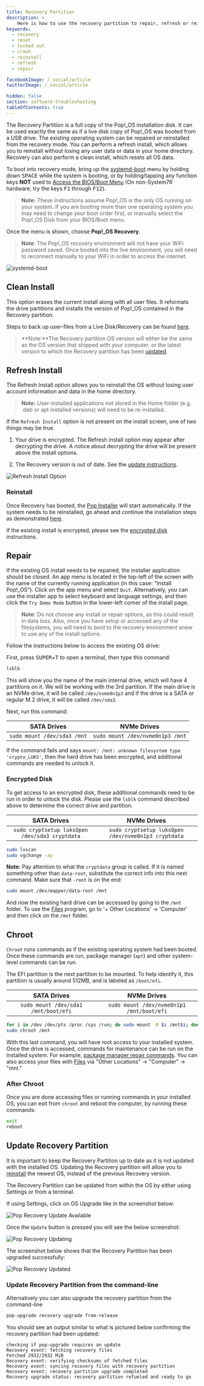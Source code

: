 ```yaml
---
title: Recovery Partition
description: >
    Here is how to use the recovery partition to repair, refresh or reinstall your operating system.
keywords:
  - recovery
  - reset
  - locked out
  - crash
  - reinstall
  - refresh
  - repair

facebookImage: /_social/article
twitterImage: /_social/article

hidden: false
section: software-troubleshooting
tableOfContents: true
---
```


The Recovery Partition is a full copy of the Pop!\_OS installation disk. It can be used exactly the same as if a live disk copy of Pop!\_OS was booted from a USB drive. The existing operating system can be repaired or reinstalled from the recovery mode. You can perform a refresh install, which allows you to reinstall without losing any user data or data in your home directory. Recovery can also perform a clean install, which resets all OS data.

To boot into recovery mode, bring up the <u>systemd-boot</u> menu by holding down <kbd>SPACE</kbd> while the system is booting, or by holding/tapping any function keys **NOT** used to [Access the BIOS/Boot Menu](/articles/boot-menu) (On non-System76 hardware, try the keys <kbd>F1</kbd> through <kbd>F12</kbd>).

 >**Note:** These instructions assume Pop!\_OS is the only OS running on your system. If you are booting more than one operating system you may need to change your boot order first, or manually select the Pop!\_OS Disk from your BIOS/Boot menu.

Once the menu is shown, choose **Pop!_OS Recovery**.

>**Note**: The Pop!\_OS recovery environment will not have your WiFi password saved. Once booted into the live environment, you will need to reconnect manually to your WiFi in order to access the internet.

![systemd-boot](/images/pop-recovery/systemd-boot.png)

## Clean Install

This option erases the current install along with all user files. It reformats the drive partitions and installs the version of Pop!\_OS contained in the Recovery partition.

Steps to back up user-files from a Live Disk/Recovery can be found [here](https://support.system76.com/articles/disaster-recovery).

>**Note:**The Recovery partition OS version will either be the same as the OS version that shipped with your computer, or the latest version to which the Recovery partition has been [updated](#update-recovery-partition).

## Refresh Install

The Refresh Install option allows you to reinstall the OS without losing user account information and data in the home directory.

>**Note:** User-installed applications not stored in the Home folder (e.g. .deb or apt installed versions) will need to be re-installed.

If the `Refresh Install` option is not present on the install screen, one of two things may be true.

1. Your drive is encrypted. The Refresh install option may appear after decrypting the drive. A notice about decrypting the drive will be present above the install options.

2. The Recovery version is out of date. See the [update instructions](#update-recovery-partition).

![Refresh Install Option](/images/pop-recovery/recovery-install-page-20.04.png)

### Reinstall

Once Recovery has booted, the <u>Pop Installer</u> will start automatically.  If the system needs to be reinstalled, go ahead and continue the installation steps as demonstrated [here](/articles/install-pop/).

If the existing install is encrypted, please see the [encrypted disk](#encrypted-disk) instructions. 

## Repair

If the existing OS install needs to be repaired, the installer application should be closed. An app menu is located in the top-left of the screen with the name of the currently running application (in this case: "Install Pop!\_OS"). Click on the app menu and select `Quit`. Alternatively, you can use the installer app to select keyboard and language settings, and then click the `Try Demo Mode` button in the lower-left corner of the install page.

>**Note:** Do not choose any install or repair options, as this could result in data loss. Also, once you have setup or accessed any of the filesystems, you will need to boot to the recovery environment anew to use any of the install options.

Follow the instructions below to access the existing OS drive:

First, press <kbd>SUPER</kbd>+<kbd>T</kbd> to open a terminal, then type this command:

```bash
lsblk
```

This will show you the name of the main internal drive, which will have 4 partitions on it.  We will be working with the 3rd partition.  If the main drive is an NVMe drive, it will be called `/dev/nvme0n1p3` and if the drive is a SATA or regular M.2 drive, it will be called `/dev/sda3`.

Next, run this command:

| **SATA Drives**           | **NVMe Drives**                |
|:-------------------------:|:------------------------------:|
| ```sudo mount /dev/sda3 /mnt``` | ```sudo mount /dev/nvme0n1p3 /mnt``` |

If the command fails and says `mount: /mnt: unknown filesystem type 'crypto_LUKS'`, then the hard drive has been encrypted, and additional commands are needed to unlock it.  

### Encrypted Disk

To get access to an encrypted disk, these additional commands need to be run in order to unlock the disk.  Please use the `lsblk` command described above to determine the correct drive and partition.

| **SATA Drives**                                    | **NVMe Drives**                                   |
|:--------------------------------------------------:|:-------------------------------------------------:|
| ```sudo cryptsetup luksOpen /dev/sda3 cryptdata```       | ```sudo cryptsetup luksOpen /dev/nvme0n1p3 cryptdata``` |

```bash
sudo lvscan
sudo vgchange -ay
```

**Note:** Pay attention to what the `cryptdata` group is called. If it is named something other than `data-root`, substitute the correct info into this next command.  Make sure that `-root` is on the end:

```bash
sudo mount /dev/mapper/data-root /mnt
```

And now the existing hard drive can be accessed by going to the `/mnt` folder.  To use the <u>Files</u> program, go to '+ Other Locations' -> 'Computer' and then click on the `/mnt` folder.

## Chroot

`Chroot` runs commands as if the existing operating system had been booted. Once these commands are run, package manager (`apt`) and other system-level commands can be run.

The EFI partition is the next partition to be mounted. To help identify it, this partition is usually around 512MB, and is labeled as `/boot/efi`.

| **SATA Drives**                       | **NVMe Drives**                          |
|:-------------------------------------:|:----------------------------------------:|
| ```sudo mount /dev/sda1 /mnt/boot/efi```    | ```sudo mount /dev/nvme0n1p1 /mnt/boot/efi```  |

```bash
for i in /dev /dev/pts /proc /sys /run; do sudo mount -B $i /mnt$i; done
sudo chroot /mnt
```

With this last command, you will have root access to your installed system. Once the drive is accessed, commands for maintenance can be run on the installed system. For example, [package manager repair commands](/articles/package-manager-pop). You can also access your files with <u>Files</u> via "Other Locations" -> "Computer" -> "mnt."

### After Chroot

Once you are done accessing files or running commands in your installed OS, you can exit from `chroot` and reboot the computer, by running these commands:

```bash
exit
reboot
```

## Update Recovery Partition

It is important to keep the Recovery Partition up to date as it is not updated with the installed OS. Updating the Recovery partition will allow you to [reinstall](#reinstall) the newest OS, instead of the previous Recovery version.

The Recovery Partition can be updated from within the OS by either using Settings or from a terminal.

If using Settings, click on OS Upgrade like in the screenshot below:

![Pop Recovery Update Available](/images/pop-recovery/pop-recovery-update.png)

Once the `Update` button is pressed you will see the below screenshot:

![Pop Recovery Updating](/images/pop-recovery/pop-recovery-update-updating.png)

The screenshot below shows that the Recovery Partition has been upgraded successfully:

![Pop Recovery Updated](/images/pop-recovery/pop-recovery-update-upgraded.png)

### Update Recovery Partition from the command-line

Alternatively you can also upgrade the recovery partition from the command-line

```bash
pop-upgrade recovery upgrade from-release
```

You should see an output similar to what is pictured below confirming the recovery partition had been updated:

```
checking if pop-upgrade requires an update
Recovery event: fetching recovery files
Fetched 2932/2932 MiB
Recovery event: verifying checksums of fetched files
Recovery event: syncing recovery files with recovery partition
Recovery event: recovery partition upgrade completed
Recovery upgrade status: recovery partition refueled and ready to go
```
